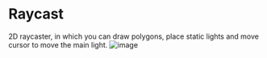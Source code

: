 # Raycast
2D raycaster, in which you can draw polygons, place static lights and move cursor to move the main light.
![image](https://github.com/arteman17/Raycast/assets/112858869/7a732fbd-a051-498c-9383-be6ac1b419f5)

